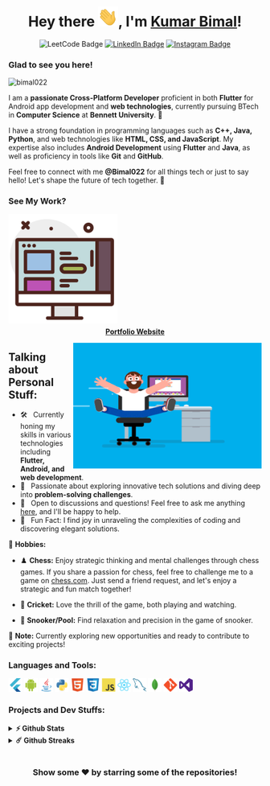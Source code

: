 <h1 align="center">Hey there <img src="gifs/Hi.gif" alt="Hi Gif" width="40"/>, I'm <a href="https://github.com/Bimal022/">Kumar Bimal</a>!</h1>

<p align="center">
  <img src="https://img.shields.io/badge/-LeetCode-FFA116?style=flat-square&logo=LeetCode&logoColor=white" alt="LeetCode Badge">
  <a href="https://www.linkedin.com/in/kumar-bimal-a2605b240/"><img src="https://img.shields.io/badge/-LinkedIn-0e76a8?style=flat-square&logo=Linkedin&logoColor=white" alt="LinkedIn Badge"></a>
  <a href="https://www.instagram.com/kumar._.bimal/"><img src="https://img.shields.io/badge/-Instagram-e4405f?style=flat-square&logo=Instagram&logoColor=white" alt="Instagram Badge"></a>
</p>

### Glad to see you here! &nbsp;
<p align="left">
  <img src="https://komarev.com/ghpvc/?username=bimal022&label=Profile%20views&color=0e75b6&style=flat" alt="bimal022" />
</p>

I am a **passionate Cross-Platform Developer** proficient in both **Flutter** for Android app development and **web technologies**, currently pursuing BTech in **Computer Science** at **Bennett University**. 🚀

I have a strong foundation in programming languages such as **C++, Java, Python**, and web technologies like **HTML, CSS, and JavaScript**. My expertise also includes **Android Development** using **Flutter** and **Java**, as well as proficiency in tools like **Git** and **GitHub**.

Feel free to connect with me **@Bimal022** for all things tech or just to say hello! Let's shape the future of tech together. 🌟

### See My Work?
<a href="https://bimal022.github.io/Portfolio/" target="_blank">
  <img src="gifs/portfolio.png" alt="See My Work" style="max-width: 100%; height: auto;" width="217px">
  <p style="text-align: center; margin-top: 5px; font-weight: bold;">Portfolio Website</p>
</a>



<img align="right" height="250" width="375" alt="" src="gifs/coder.gif"/>

## Talking about Personal Stuff:
- 🛠 &nbsp; Currently honing my skills in various technologies including **Flutter, Android, and web development**.
- 🚀 &nbsp; Passionate about exploring innovative tech solutions and diving deep into **problem-solving challenges**.
- 💬 &nbsp; Open to discussions and questions! Feel free to ask me anything [here](https://github.com/Bimal022/Bimal022/issues/1), and I'll be happy to help.
- 👾 &nbsp; Fun Fact: I find joy in unraveling the complexities of coding and discovering elegant solutions.

🌟 **Hobbies:**
- ♟️ **Chess:** Enjoy strategic thinking and mental challenges through chess games.
  If you share a passion for chess, feel free to challenge me to a game on [chess.com](https://www.chess.com/member/bimal002). Just send a friend request, and let's enjoy a strategic and fun match together!

- 🏏 **Cricket:** Love the thrill of the game, both playing and watching.
- 🎱 **Snooker/Pool:** Find relaxation and precision in the game of snooker.

📌 **Note:** Currently exploring new opportunities and ready to contribute to exciting projects!

### Languages and Tools:

<code title="Flutter"><img height="27" src="https://raw.githubusercontent.com/devicons/devicon/master/icons/flutter/flutter-original.svg" alt="Flutter"></code>
<code title="Android"><img height="27" src="https://raw.githubusercontent.com/devicons/devicon/master/icons/android/android-original.svg" alt="Android"></code>
<code title="Java"><img height="27" src="https://raw.githubusercontent.com/devicons/devicon/master/icons/java/java-original.svg" alt="Java"></code>
<code title="Python"><img height="27" src="https://raw.githubusercontent.com/devicons/devicon/master/icons/python/python-original.svg" alt="Python"></code>
<code title="HTML"><img height="27" src="https://raw.githubusercontent.com/devicons/devicon/master/icons/html5/html5-original.svg" alt="HTML"></code>
<code title="CSS"><img height="27" src="https://raw.githubusercontent.com/devicons/devicon/master/icons/css3/css3-original.svg" alt="CSS"></code>
<code title="JavaScript"><img height="27" src="https://raw.githubusercontent.com/devicons/devicon/master/icons/javascript/javascript-original.svg" alt="JavaScript"></code>
<code title="React"><img height="27" src="https://raw.githubusercontent.com/devicons/devicon/master/icons/react/react-original.svg" alt="React"></code>
<code title="MySQL"><img height="27" src="https://raw.githubusercontent.com/devicons/devicon/master/icons/mysql/mysql-original.svg" alt="MySQL"></code>
<code title="MongoDB"><img height="27" src="https://raw.githubusercontent.com/devicons/devicon/master/icons/mongodb/mongodb-original.svg" alt="MongoDB"></code>
<code title="Git"><img height="27" src="https://raw.githubusercontent.com/devicons/devicon/master/icons/git/git-original.svg" alt="Git"></code>
<code title="Visual Studio"><img height="27" src="https://raw.githubusercontent.com/devicons/devicon/master/icons/visualstudio/visualstudio-plain.svg" alt="Visual Studio"></code>
<!-- Add more languages and tools as per your expertise -->


### Projects and Dev Stuffs:

<details>
  <summary><b>⚡ Github Stats</b></summary>

  <br />
  <!-- Replace with your GitHub username -->
  <img height="180em" src="https://github-readme-stats.vercel.app/api?username=Bimal022&show_icons=true&hide_border=true&&count_private=true&include_all_commits=true" />
  <img height="180em" src="https://github-readme-stats.vercel.app/api/top-langs/?username=Bimal022&exclude_repo=KNN-Image-Classification&show_icons=true&hide_border=true&layout=compact&langs_count=8"/>
</details>

<details>
  <summary><b>☄️ Github Streaks</b></summary>

  <br />
  <!-- Replace with your GitHub username -->
  <img height="180em" src="https://github-readme-streak-stats.herokuapp.com/?user=Bimal022&hide_border=true" />
</details>

#

<div align="center">

### Show some ❤️ by starring some of the repositories!

</div>
